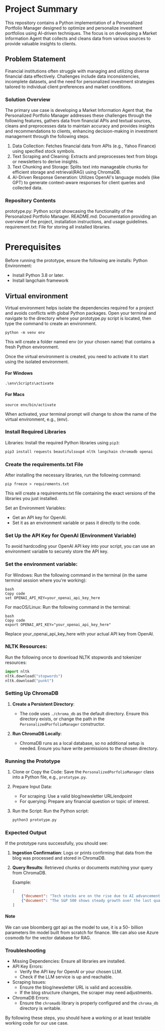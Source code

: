 # Project Summary

This repository contains a Python implementation of a Personalized Portfolio Manager designed to optimize and personalize investment portfolios using AI-driven techniques. The focus is on developing a Market Information Agent that collects and cleans data from various sources to provide valuable insights to clients.

## Problem Statement
Financial institutions often struggle with managing and utilizing diverse financial data effectively. Challenges include data inconsistencies, incomplete datasets, and the need for personalized investment strategies tailored to individual client preferences and market conditions.

### Solution Overview
The primary use case is developing a Market Information Agent that, the Personalized Portfolio Manager addresses these challenges through the following features, gathers data from financial APIs and textual sources, cleans and preprocesses data to maintain accuracy and provides insights and recommendations to clients, enhancing decision-making in investment management through the following steps.

1. Data Collection: Fetches financial data from APIs (e.g., Yahoo Finance) using specified stock symbols.
2. Text Scraping and Cleaning: Extracts and preprocesses text from blogs or newsletters to derive insights.
3. Text Chunking and Storage: Splits text into manageable chunks for efficient storage and retrieval(RAG) using ChromaDB.
4. AI-Driven Response Generation: Utilizes OpenAI's language models (like GPT) to generate context-aware responses for client queries and collected data.


### Repository Contents
prototype.py: Python script showcasing the functionality of the Personalized Portfolio Manager.
README.md: Documentation providing an overview of the project, installation instructions, and usage guidelines.
requirement.txt: File for storing all installed libraries.

# Prerequisites

Before running the prototype, ensure the following are installs:
Python Environment:
   - Install Python 3.8 or later.
   - Install langchain framework

## Virtual environment
Virtual environment helps isolate the dependencies required for a project and avoids conflicts with global Python packages. Open your terminal and navigate to the directory where your prototype.py script is located, then type the command to create an environment.

```
python -m venv env
```
This will create a folder named env (or your chosen name) that contains a fresh Python environment.

Once the virtual environment is created, you need to activate it to start using the isolated environment.

#### For Windows

```
.\env\Scripts\activate
```

#### For Macs

```
source env/bin/activate
```

When activated, your terminal prompt will change to show the name of the virtual environment, e.g., (env).


### Install Required Libraries

Libraries:
   Install the required Python libraries using `pip3`:
   ```bash
   pip3 install requests beautifulsoup4 nltk langchain chromadb openai
   ```

### Create the requirements.txt File

After installing the necessary libraries, run the following command:
```
pip freeze > requirements.txt

```
This will create a requirements.txt file containing the exact versions of the libraries you just installed.

 Set an Environment Variables:
   - Get an API key for OpenAI.
   - Set it as an environment variable or pass it directly to the code.

### Set Up the API Key for OpenAI (Environment Variable)
To avoid hardcoding your OpenAI API key into your script, you can use an environment variable to securely store the API key.

### Set the environment variable:
For Windows:
Run the following command in the terminal (in the same terminal session where you're working):

```
bash
Copy code
set OPENAI_API_KEY=your_openai_api_key_here
```

For macOS/Linux:
Run the following command in the terminal:
```
bash
Copy code
export OPENAI_API_KEY="your_openai_api_key_here"
```

Replace your_openai_api_key_here with your actual API key from OpenAI.


### NLTK Resources:
   Run the following once to download NLTK stopwords and tokenizer resources:
   ```python
   import nltk
   nltk.download("stopwords")
   nltk.download("punkt")
   ```

### Setting Up ChromaDB

1. **Create a Persistent Directory**:
   - The code uses `./chroma_db` as the default directory. Ensure this directory exists, or change the path in the `PersonalizedPorfolioManager` constructor.

2. **Run ChromaDB Locally**:
   - ChromaDB runs as a local database, so no additional setup is needed. Ensure you have write permissions to the chosen directory.

### Running the Prototype

1. Clone or Copy the Code:
   Save the `PersonalizedPorfolioManager` class into a Python file, e.g., `prototype.py`.

2. Prepare Input Data:
   - For scraping: Use a valid blog/newsletter URL/endpoint
   - For querying: Prepare any financial question or topic of interest.

3. Run the Script:
    Run the Python script:
   ```bash
   python3 prototype.py
   ```

### Expected Output
If the prototype runs successfully, you should see:
1. **Ingestion Confirmation**:
   Logs or prints confirming that data from the blog was processed and stored in ChromaDB.

2. **Query Results**:
   Retrieved chunks or documents matching your query from ChromaDB.

   Example:
   ```json
   [
       {"document": "Tech stocks are on the rise due to AI advancements.", "metadata": {"source": "example_blog"}},
       {"document": "The S&P 500 shows steady growth over the last quarter.", "metadata": {"source": "newsletter"}}
   ]
   ```

#### Note

We can use bloomberg gpt api as the model to use, it is a  50- billion parameters llm model built from scratch for finance.
We can also use Azure cosmodb for the vector database for RAG.

### Troubleshooting
- Missing Dependencies: Ensure all libraries are installed.
- API Key Errors:
  - Verify the API key for OpenAI or your chosen LLM.
  - Check if the LLM service is up and reachable.
- Scraping Issues:
  - Ensure the blog/newsletter URL is valid and accessible.
  - If the blog structure changes, the scraper may need adjustments.
- ChromaDB Errors:
  - Ensure the `chromadb` library is properly configured and the `chroma_db` directory is writable.


By following these steps, you should have a working or at least testable working code for our use case.